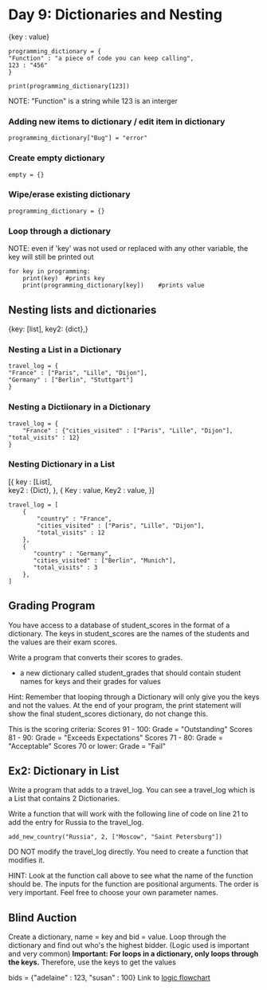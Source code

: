 # Day 9: Dictionaries and Nesting
{key : value}
```
programming_dictionary = {
"Function" : "a piece of code you can keep calling",
123 : "456"
}

print(programming_dictionary[123])
```
NOTE: "Function" is a string while 123 is an interger

### Adding new items to dictionary / edit item in dictionary
```
programming_dictionary["Bug"] = "error"
```
### Create empty dictionary
```
empty = {}
```
### Wipe/erase existing dictionary
```
programming_dictionary = {}
```
### Loop through a dictionary
NOTE: even if 'key' was not used or replaced with any other variable, the key will still be printed out
```
for key in programming:
    print(key)  #prints key
    print(programming_dictionary[key])    #prints value
```
## Nesting lists and dictionaries
{key: [list],
key2: {dict},}

### Nesting a List in a Dictionary
```
travel_log = {
"France" : ["Paris", "Lille", "Dijon"],
"Germany" : ["Berlin", "Stuttgart"]
}
```

### Nesting a Dictiionary in a Dictionary
```
travel_log = {
    "France" : {"cities_visited" : ["Paris", "Lille", "Dijon"], "total_visits" : 12}
}
```

### Nesting Dictionary in a List
[{
    key : [List],   
    key2 : {Dict},
},
{
    Key : value,
    Key2 : value,
}]

```
travel_log = [
    {
        "country" : "France",
        "cities_visited" : ["Paris", "Lille", "Dijon"],
        "total_visits" : 12
    },
    {
       "country" : "Germany",
       "cities_visited" : ["Berlin", "Munich"],
       "total_visits" : 3
    },
]
```
## Grading Program
You have access to a database of student_scores in the format of a dictionary. 
The keys in student_scores are the names of the students and the values are their exam scores.

Write a program that converts their scores to grades.
- a new dictionary called student_grades that should contain student names for keys and their grades for values

Hint: Remember that looping through a Dictionary will only give you the keys and not the values. At the end of your program, the print statement will show the final student_scores dictionary, do not change this.

This is the scoring criteria:
Scores 91 - 100: Grade = "Outstanding"
Scores 81 - 90: Grade = "Exceeds Expectations"
Scores 71 - 80: Grade = "Acceptable"
Scores 70 or lower: Grade = "Fail"

## Ex2: Dictionary in List
Write a program that adds to a travel_log. You can see a travel_log which is a List that contains 2 Dictionaries.

Write a function that will work with the following line of code on line 21 to add the entry for Russia to the travel_log.
```
add_new_country("Russia", 2, ["Moscow", "Saint Petersburg"])
```
DO NOT modify the travel_log directly. You need to create a function that modifies it.

HINT: Look at the function call above to see what the name of the function should be.
The inputs for the function are positional arguments. The order is very important.
Feel free to choose your own parameter names.

## Blind Auction
Create a dictionary, name = key and bid = value. 
Loop through the dictionary and find out who's the highest bidder. (Logic used is important and very common)
**Important: For loops in a dictionary, only loops through the keys.** Therefore, use the keys to get the values

bids = {"adelaine" : 123, "susan" : 100}
Link to [logic flowchart](https://viewer.diagrams.net/?highlight=0000ff&edit=_blank&layers=1&nav=1&title=Blind%20Auction%20Flow%20Chart#R3VnbcpswEP0aPzYDCLB5tHNrZ9pMpu6kzaMMilEDiBHyLV%2FfFYirHMdp7JD4JUGrXV3Ont2V5AE6j9fXHKfhDxaQaGAZwXqALgaWZRqmAf%2BkZFNIHM8qBHNOA6VUC6b0iZSWSrqgAclaioKxSNC0LfRZkhBftGSYc7Zqqz2wqD1riudEE0x9HOnS3zQQoZK6jl13fCV0HpZTm65X9MS41FZbyUIcsFVDhC4H6JwzJoqveH1OIoleCUxhd%2FVMb7UyThKxj8Hs4R5fx%2BMlu%2F52dxPepdM7H31BxShLHC3UjtVixaaEgASAiGoyLkI2ZwmOLmvphLNFEhA5jQGtWuc7YykITRD%2BJUJslHvxQjAQhSKOVG8xp5zo2b0pUcYW3Cc7NlSSBPM5ETv0rMoDwF3CYiL4Buw4ibCgy%2FY6sCLRvNKrYYYPhfQrUDc11Ke%2Fxj9%2FadDXwEqUViEVZJrifP8riLdtIC4JF2S9G0Z928rAHimuqmi1VXNVU99TorBBemQcCSfn1Nhp7clOu092Wjo7Q0hclhEBcDKJchbn6VWcpZsPx1mvZ84OT42z9p6cdfvkrK2hPs4e84LP4e8NjokcIUkXon%2FCOk6LsKajM9a0t1DWPhZlvVOjrLsnZUd9UtbdSdkJ2FrGLaew0Y%2FG2OpI2xtjTf0E9ckp%2B1YqKtNbRmHmynOO1fYcGnU8UoSIsuo4pVrG%2F%2FtppHM8COqEjJOgojqsQB4usLwsUl9QcESOAKwUIjmU6o9kUxnlQ54NLBfHkvDJLEsrh%2FQZKmh41gmWLQcSc%2BjoweIcLVhGfcQGWVPxR5nL7%2FuG%2FGLd6LjYlI0EdpubAISqed%2Fsq83yVml3wCg00Z6VwxweIl7HnONNQyGVcZg9H872yGxxy%2B5e%2BTv6yHN26cNHsYKDxnwFdi90Mxt0Uzw6CcI1noz6eLDQ34mKwwp9KLIzz9N5%2FpfJ5kCu141gR5MZNNy5%2FFpkhMtsvgplpl%2FhnKp51p%2FJEtBN3SGLZ4usp7RdVcqX0na3oh4Oc%2F2AeE8yDSbYtGjjgSM6T%2BDbh82DJ9BEQkN9HI1VR0yDoIg6ktEnPMuHksRW%2BQfGdSYD50KOBYGWFTF3IKiRZ7dzkmFrQG87S1pHw9nrtTxWOeo1BbKVrerk9Q75arhnvnrrC9b2gmZ1HnvQcL%2Fz7GsLbbdwOvbuQttd12v1zeE7FGZTf5o6jwjm1fk68zkhiZ6I3%2FkMjZzOK%2FSWVLztSe9ot80y9TSAu6L5LaTALYQ1kEyUdQyuMlVX%2ByqT2wTEj4pKCSpx%2B4azokkii2fPHnCGL3vA9LYUQ%2FdoLrA0F9ywT18LXdTB2dBxRoephdCsf2osMkr9iy26%2FAc%3D)
